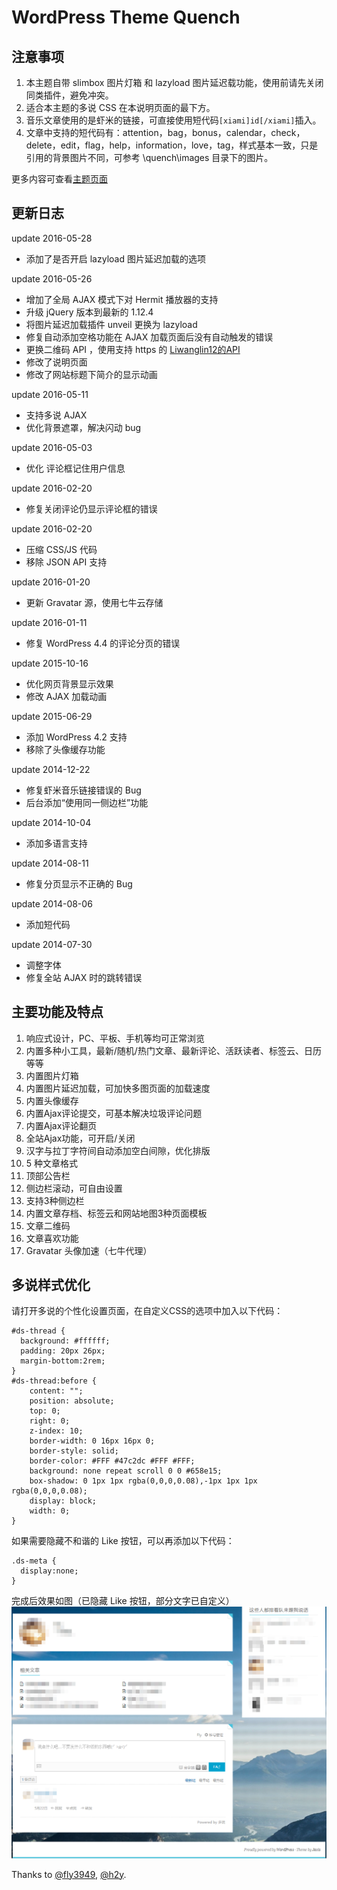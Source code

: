 WordPress Theme Quench
======

注意事项
----

 1. 本主题自带 slimbox 图片灯箱 和 lazyload 图片延迟载功能，使用前请先关闭同类插件，避免冲突。
 2. 适合本主题的多说 CSS 在本说明页面的最下方。
 3. 音乐文章使用的是虾米的链接，可直接使用短代码`[xiami]id[/xiami]`插入。
 4. 文章中支持的短代码有：attention，bag，bonus，calendar，check，delete，edit，flag，help，information，love，tag，样式基本一致，只是引用的背景图片不同，可参考 \quench\images 目录下的图片。

更多内容可查看[主题页面](https://lophita.com/wordpress-theme-quench.html)

更新日志
----
update 2016-05-28
 - 添加了是否开启 lazyload 图片延迟加载的选项

update 2016-05-26

 - 增加了全局 AJAX 模式下对 Hermit 播放器的支持
 - 升级 jQuery 版本到最新的 1.12.4
 - 将图片延迟加载插件 unveil 更换为 lazyload
 - 修复自动添加空格功能在 AJAX 加载页面后没有自动触发的错误
 - 更换二维码 API ，使用支持 https 的 [Liwanglin12的API](https://blog.lwl12.com/read/lwl-api-qrcode.html)
 - 修改了说明页面
 - 修改了网站标题下简介的显示动画

update 2016-05-11

 - 支持多说 AJAX
 - 优化背景遮罩，解决闪动 bug

update 2016-05-03

 - 优化 评论框记住用户信息

update 2016-02-20

 - 修复关闭评论仍显示评论框的错误

update 2016-02-20

- 压缩 CSS/JS 代码
- 移除 JSON API 支持

update 2016-01-20

- 更新 Gravatar 源，使用七牛云存储

update 2016-01-11

- 修复 WordPress 4.4 的评论分页的错误

update 2015-10-16

- 优化网页背景显示效果
- 修改 AJAX 加载动画

update 2015-06-29

- 添加 WordPress 4.2 支持
- 移除了头像缓存功能

update 2014-12-22

- 修复虾米音乐链接错误的 Bug
- 后台添加“使用同一侧边栏”功能

update 2014-10-04

- 添加多语言支持

update 2014-08-11

- 修复分页显示不正确的 Bug

update 2014-08-06

- 添加短代码

update 2014-07-30

- 调整字体
- 修复全站 AJAX 时的跳转错误

主要功能及特点
-------
1. 响应式设计，PC、平板、手机等均可正常浏览
2. 内置多种小工具，最新/随机/热门文章、最新评论、活跃读者、标签云、日历等等
3. 内置图片灯箱
4. 内置图片延迟加载，可加快多图页面的加载速度
5. 内置头像缓存
6. 内置Ajax评论提交，可基本解决垃圾评论问题
7. 内置Ajax评论翻页
8. 全站Ajax功能，可开启/关闭
9. 汉字与拉丁字符间自动添加空白间隙，优化排版
10. 5 种文章格式
11. 顶部公告栏
12. 侧边栏滚动，可自由设置
13. 支持3种侧边栏
14. 内置文章存档、标签云和网站地图3种页面模板
15. 文章二维码
16. 文章喜欢功能
17. Gravatar 头像加速（七牛代理）

多说样式优化
------
请打开多说的个性化设置页面，在自定义CSS的选项中加入以下代码：
```
#ds-thread {
  background: #ffffff;
  padding: 20px 26px;
  margin-bottom:2rem;
}
#ds-thread:before {
    content: "";
    position: absolute;
    top: 0;
    right: 0;
    z-index: 10;
    border-width: 0 16px 16px 0;
    border-style: solid;
    border-color: #FFF #47c2dc #FFF #FFF;
    background: none repeat scroll 0 0 #658e15;
    box-shadow: 0 1px 1px rgba(0,0,0,0.08),-1px 1px 1px rgba(0,0,0,0.08);
    display: block;
    width: 0;
}
```

如果需要隐藏不和谐的 Like 按钮，可以再添加以下代码：
```
.ds-meta {
  display:none;
}
```

完成后效果如图（已隐藏 Like 按钮，部分文字已自定义）
![enter image description here](https://github.com/fly3949/imgs/blob/master/demo/quench/duoshuo.png?raw=true)


Thanks to [@fly3949](https://github.com/fly3949), [@h2y](https://github.com/h2y).
